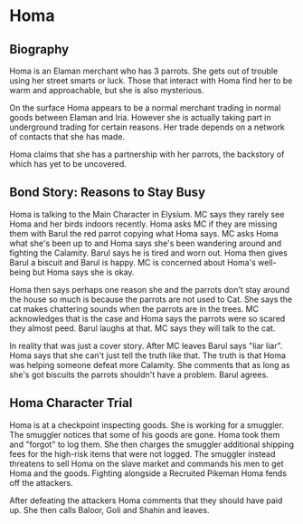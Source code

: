 # Homa

## Biography

Homa is an Elaman merchant who has 3 parrots. She gets out of trouble using her street smarts or luck. Those that interact with Homa find her to be warm and approachable, but she is also mysterious.

On the surface Homa appears to be a normal merchant trading in normal goods between Elaman and Iria. However she is actually taking part in underground trading for certain reasons. Her trade depends on a network of contacts that she has made.

Homa claims that she has a partnership with her parrots, the backstory of which has yet to be uncovered.

## Bond Story: Reasons to Stay Busy

Homa is talking to the Main Character in Elysium.  MC says they rarely see Homa and her birds indoors recently. Homa asks MC if they are missing them with Barul the red parrot copying what Homa says. MC asks Homa what she's been up to and Homa says she's been wandering around and fighting the Calamity. Barul says he is tired and worn out. Homa then gives Barul a biscuit and Barul is happy. MC is concerned about Homa's well-being but Homa says she is okay.

Homa then says perhaps one reason she and the parrots don't stay around the house so much is because the parrots are not used to Cat.  She says the cat makes chattering sounds when the parrots are in the trees. MC acknowledges that is the case and Homa says the parrots were so scared they almost peed. Barul laughs at that. MC says they will talk to the cat.

In reality that was just a cover story.  After MC leaves Barul says "liar liar". Homa says that she can't just tell the truth like that. The truth is that Homa was helping someone defeat more Calamity. She comments that as long as she's got biscuits the parrots shouldn't have a problem. Barul agrees.

## Homa Character Trial

Homa is at a checkpoint inspecting goods.  She is working for a smuggler.  The smuggler notices that some of his goods are gone.  Homa took them and "forgot" to log them.  She then charges the smuggler additional shipping fees for the high-risk items that were not logged.  The smuggler instead threatens to sell Homa on the slave market and commands his men to get Homa and the goods. Fighting alongside a Recruited Pikeman Homa fends off the attackers.

After defeating the attackers Homa comments that they should have paid up.  She then calls Baloor, Goli and Shahin and leaves.